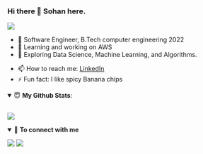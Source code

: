 ### Hi there 👋 Sohan here.

<!--
**sohan-k/sohan-k** is a ✨ _special_ ✨ repository because its `README.md` (this file) appears on your GitHub profile.

Here are some ideas to get you started: -->

![](https://komarev.com/ghpvc/?username=skohan&color=green)


- 🦸‍ Software Engineer, B.Tech computer engineering 2022
- 👷‍ Learning and working on AWS
- 🌱 Exploring Data Science, Machine Learning, and Algorithms.
<!--- 👯 I’m looking to collaborate on Flutter projects
- 🤔 I’m looking for help with 
- 💬 Ask me about myself 
- 😄 Pronouns: ... -->
- 📫 How to reach me: [LinkedIn](https://www.linkedin.com/in/sohan-kale)
- ⚡ Fun fact: I like spicy Banana chips

<details open>
 <summary> 😇 <b>My Github Stats</b>: </summary>
<br>
<p align>
<img align="center" src="https://github-readme-stats.vercel.app/api?username=skohan&show_icons=true&theme=dark" />
</p>


<details open>
<summary>🤝 <b>To connect with me</b></summary>

<p>
 
[<img src ="https://img.shields.io/badge/website-%23.svg?&style=for-the-badge&logo=&logoColor=white%22">](https://skohan.github.io)
[<img src="https://img.shields.io/badge/linkedin-%230077B5.svg?&style=for-the-badge&logo=linkedin&logoColor=white" />](https://www.linkedin.com/in/sohan-kale/)

</p>

</details>
